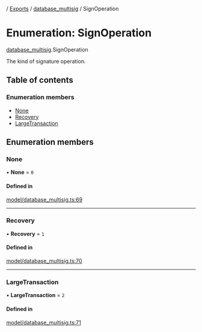 [](../README.md) / [Exports](../modules.md) / [database\_multisig](../modules/database_multisig.md) / SignOperation

# Enumeration: SignOperation

[database_multisig](../modules/database_multisig.md).SignOperation

The kind of signature operation.

## Table of contents

### Enumeration members

- [None](database_multisig.SignOperation.md#none)
- [Recovery](database_multisig.SignOperation.md#recovery)
- [LargeTransaction](database_multisig.SignOperation.md#largetransaction)

## Enumeration members

### None

• **None** = `0`

#### Defined in

[model/database_multisig.ts:69](https://github.com/ieigen/eigen_service/blob/760a065/src/model/database_multisig.ts#L69)

___

### Recovery

• **Recovery** = `1`

#### Defined in

[model/database_multisig.ts:70](https://github.com/ieigen/eigen_service/blob/760a065/src/model/database_multisig.ts#L70)

___

### LargeTransaction

• **LargeTransaction** = `2`

#### Defined in

[model/database_multisig.ts:71](https://github.com/ieigen/eigen_service/blob/760a065/src/model/database_multisig.ts#L71)

